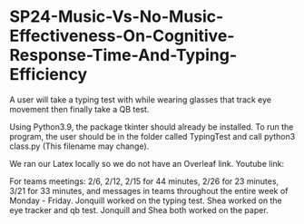 # SP24-Music-Vs-No-Music-Effectiveness-On-Cognitive-Response-Time-And-Typing-Efficiency

A user will take a typing test with while wearing glasses that track eye movement then finally take a QB test.

Using Python3.9, the package tkinter should already be installed. 
To run the program, the user should be in the folder called TypingTest and call python3 class.py (This filename may change).

We ran our Latex locally so we do not have an Overleaf link.
Youtube link: 

For teams meetings:
2/6, 2/12, 2/15 for 44 minutes, 2/26 for 23 minutes, 3/21 for 33 minutes, and messages in teams throughout the entire week of Monday - Friday.
Jonquill worked on the typing test.
Shea worked on the eye tracker and qb test.
Jonquill and Shea both worked on the paper.